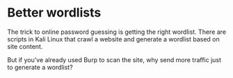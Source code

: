 # Better wordlists

The trick to online password guessing is getting the right wordlist. There are scripts in Kali Linux that crawl a website and generate a wordlist based on site content. 

But if you’ve already used Burp to scan the site, why send more traffic just to generate a wordlist?
